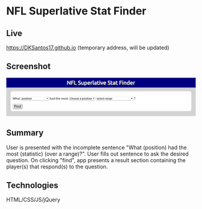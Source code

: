 # NFL Superlative Stat Finder
## Live
<https://DKSantos17.github.io> (temporary address, will be updated)
## Screenshot
![NFL Superlative Stat Finder](/../Screenshot.png)
## Summary
User is presented with the incomplete sentence "What (position) had the most (statistic) (over a range)?". User fills out sentence to ask the desired question. On clicking "find", app presents a result section containing the player(s) that respond(s) to the question.
## Technologies
HTML/CSS/JS/jQuery
